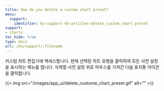 ```yaml
---
title: How do you delete a custom chart preset?
menu:
  support:
    identifier: ko-support-kb-articles-delete_custom_chart_preset
support:
- charts
toc_hide: true
type: docs
url: /ko/support/:filename
---
```


커스텀 차트 편집기에 액세스합니다. 현재 선택된 차트 유형을 클릭하여 모든 사전 설정을 표시하는 메뉴를 엽니다. 삭제할 사전 설정 위로 마우스를 가져간 다음 휴지통 아이콘을 클릭합니다.

{{< img src="/images/app_ui/delete_custome_chart_preset.gif" alt="" >}}
